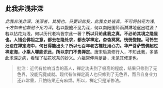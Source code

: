 ##  此我非浅非深

*此我非浅非深，浅深者，其境也。只要识此我，此我立处皆真。不可将拈花为浅，十方如来也觑他不见为深*。若以觑他不见为深，何以南阳国师雨淋淋地逐出耽源？若以拈花为浅，何以历代老衲皆宗此一著？**所以只论此我之真，不必论其境之隐显也。人错会佛祖之意，都去在隐处求，都去学禅定，杳杳冥冥，恍恍惚惚。可怜生汨没在禅定海中，何日得能出头？所以七百年老古椎枉用心力。华严菩萨赞佛超过禅定海，小乘人哪能识此，所以宗门不贵禅定**。唐宋后真修行人，不知此我，多落此求深之病，看轻了拈花吃茶的妙义。六祖常伸两足卧，未见其修定也。

> 批注：近代有位响当当的高人，禅定功夫到了极高的程度，结果只修到了无色界，没能究竟成就。现代有位禅定高人也只修到了无色界，而且自身业力还非常重，只怕结果还有麻烦。所以，禅定只是渐修法。



